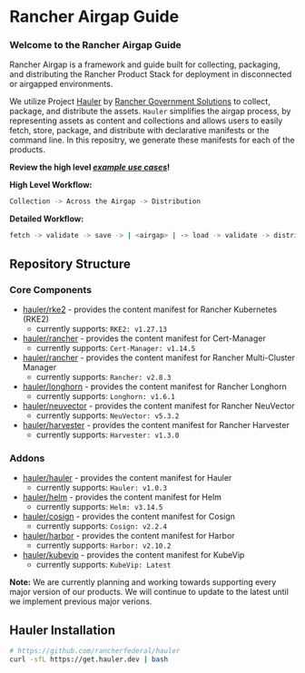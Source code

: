 # Rancher Airgap Guide

### Welcome to the Rancher Airgap Guide

Rancher Airgap is a framework and guide built for collecting, packaging, and distributing the Rancher Product Stack for deployment in disconnected or airgapped environments.

We utilize Project [Hauler](https://github.com/rancherfederal/hauler) by [Rancher Government Solutions](https://github.com/rancherfederal) to collect, package, and distribute the assets. `Hauler` simplifies the airgap process, by representing assets as content and collections and allows users to easily fetch, store, package, and distribute with declarative manifests or the command line. In this repositry, we generate these manifests for each of the products.

**Review the high level *[example use cases](examples)*!**

**High Level Workflow:**

```bash
Collection -> Across the Airgap -> Distribution
```

**Detailed Workflow:**

```bash
fetch -> validate -> save -> | <airgap> | -> load -> validate -> distribute
```

## Repository Structure

### Core Components

- [hauler/rke2](hauler/rke2/README.md) - provides the content manifest for Rancher Kubernetes (RKE2)
  - currently supports: `RKE2: v1.27.13`
- [hauler/rancher](hauler/rancher/README.md) - provides the content manifest for Cert-Manager
  - currently supports: `Cert-Manager: v1.14.5`
- [hauler/rancher](hauler/rancher/README.md) - provides the content manifest for Rancher Multi-Cluster Manager
  - currently supports: `Rancher: v2.8.3`
- [hauler/longhorn](hauler/longhorn/README.md) - provides the content manifest for Rancher Longhorn
  - currently supports: `Longhorn: v1.6.1`
- [hauler/neuvector](hauler/neuvector/README.md) - provides the content manifest for Rancher NeuVector
  - currently supports: `NeuVector: v5.3.2`
- [hauler/harvester](hauler/harvester/README.md) - provides the content manifest for Rancher Harvester
  - currently supports: `Harvester: v1.3.0`

### Addons

- [hauler/hauler](hauler/hauler/README.md) - provides the content manifest for Hauler
  - currently supports: `Hauler: v1.0.3`
- [hauler/helm](hauler/helm/README.md) - provides the content manifest for Helm
  - currently supports: `Helm: v3.14.5`
- [hauler/cosign](hauler/cosign/README.md) - provides the content manifest for Cosign
  - currently supports: `Cosign: v2.2.4`
- [hauler/harbor](hauler/harbor/README.md) - provides the content manifest for Harbor
  - currently supports: `Harbor: v2.10.2`
- [hauler/kubevip](hauler/kubevip/README.md) - provides the content manifest for KubeVip
  - currently supports: `KubeVip: Latest`

**Note:** We are currently planning and working towards supporting every major version of our products. We will continue to update to the latest until we implement previous major verions.

## Hauler Installation

```bash
# https://github.com/rancherfederal/hauler
curl -sfL https://get.hauler.dev | bash
```
